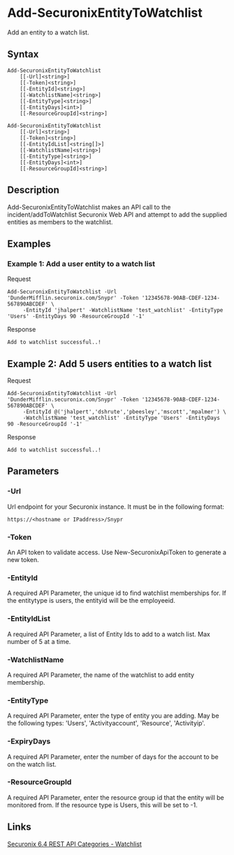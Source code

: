 # Add-SecuronixEntityToWatchlist
Add an entity to a watch list.

## Syntax
```
Add-SecuronixEntityToWatchlist
    [[-Url]<string>]
    [[-Token]<string>]
    [[-EntityId]<string>]
    [[-WatchlistName]<string>]
    [[-EntityType]<string>]
    [[-EntityDays]<int>]
    [[-ResourceGroupId]<string>]
```
```
Add-SecuronixEntityToWatchlist
    [[-Url]<string>]
    [[-Token]<string>]
    [[-EntityIdList]<string[]>]
    [[-WatchlistName]<string>]
    [[-EntityType]<string>]
    [[-EntityDays]<int>]
    [[-ResourceGroupId]<string>]
```

## Description
Add-SecuronixEntityToWatchlist makes an API call to the incident/addToWatchlist Securonix Web API and attempt to add the supplied entities as members to the watchlist.

## Examples

### Example 1: Add a user entity to a watch list
Request
```
Add-SecuronixEntityToWatchlist -Url 'DunderMifflin.securonix.com/Snypr' -Token '12345678-90AB-CDEF-1234-567890ABCDEF' \
     -EntityId 'jhalpert' -WatchlistName 'test_watchlist' -EntityType 'Users' -EntityDays 90 -ResourceGroupId '-1'
```

Response
```
Add to watchlist successful..!
```

## Example 2: Add 5 users entities to a watch list
Request
```
Add-SecuronixEntityToWatchlist -Url 'DunderMifflin.securonix.com/Snypr' -Token '12345678-90AB-CDEF-1234-567890ABCDEF' \
     -EntityId @('jhalpert','dshrute','pbeesley','mscott','mpalmer') \
     -WatchlistName 'test_watchlist' -EntityType 'Users' -EntityDays 90 -ResourceGroupId '-1'
```

Response
```
Add to watchlist successful..!
```

## Parameters

### -Url
Url endpoint for your Securonix instance.
It must be in the following format:
```
https://<hostname or IPaddress>/Snypr
```

### -Token
An API token to validate access. Use New-SecuronixApiToken to generate a new token.

### -EntityId
A required API Parameter, the unique id to find watchlist memberships for. If the entitytype is users, the entityid will be the employeeid.

### -EntityIdList
A required API Parameter, a list of Entity Ids to add to a watch list. Max number of 5 at a time. 

### -WatchlistName
A required API Parameter, the name of the watchlist to add entity membership.

### -EntityType
A required API Parameter, enter the type of entity you are adding. May be the following types: 'Users', 'Activityaccount', 'Resource', 'Activityip'.
		
### -ExpiryDays
A required API Parameter, enter the number of days for the account to be on the watch list.

### -ResourceGroupId
A required API Parameter, enter the resource group id that the entity will be monitored from. If the resource type is Users, this will be set to -1.

## Links
[Securonix 6.4 REST API Categories - Watchlist ](https://documentation.securonix.com/onlinedoc/Content/6.4%20Cloud/Content/SNYPR%206.4/6.4%20Guides/Web%20Services/6.4_REST%20API%20Categories.htm#Watchlist)